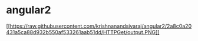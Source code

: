 # angular2
[[https://raw.githubusercontent.com/krishnanandsivaraj/angular2/2a8c0a20431a5ca88d932b550af533261aab51dd/HTTPGet/output.PNG]]
